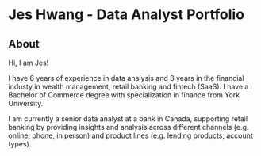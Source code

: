 

<h1>Jes Hwang - Data Analyst Portfolio</h1>

<h2>About</h2>
Hi, I am Jes! 

<p>
I have 6 years of experience in data analysis and 8 years in the financial industy in wealth management, retail banking and fintech (SaaS). I have a Bachelor of Commerce degree with specialization in finance from York University.

I am currently a senior data analyst at a bank in Canada, supporting retail banking by providing insights and analysis across different channels (e.g. online, phone, in person) and product lines (e.g. lending products, account types).

</p>

